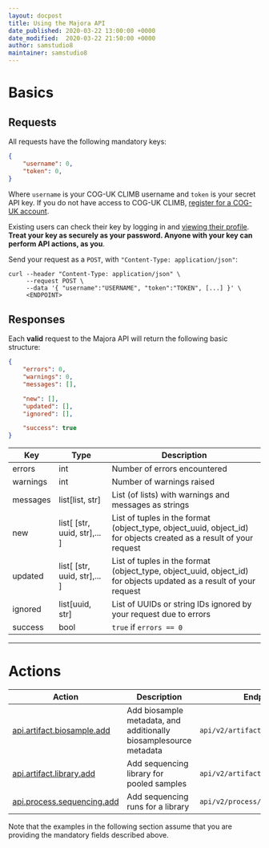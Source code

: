 ```yaml
---
layout: docpost
title: Using the Majora API
date_published: 2020-03-22 13:00:00 +0000
date_modified:  2020-03-22 21:50:00 +0000
author: samstudio8
maintainer: samstudio8
---
```

# Basics
## Requests
All requests have the following mandatory keys:

```json
{
    "username": 0,
    "token": 0,
}
```

Where `username` is your COG-UK CLIMB username and `token` is your secret API key.
If you do not have access to COG-UK CLIMB, [register for a COG-UK account](https://majora.covid19.climb.ac.uk/forms/register).

Existing users can check their key by logging in and [viewing their profile](https://majora.covid19.climb.ac.uk/accounts/profile).
**Treat your key as securely as your password. Anyone with your key can perform API actions, as you**.

Send your request as a `POST`, with `"Content-Type: application/json"`:

```
curl --header "Content-Type: application/json" \
     --request POST \
     --data '{ "username":"USERNAME", "token":"TOKEN", [...] }' \
     <ENDPOINT>
```

## Responses

Each **valid** request to the Majora API will return the following basic structure:

```json
{
    "errors": 0,
    "warnings": 0,
    "messages": [],

    "new": [],
    "updated": [],
    "ignored": [],

    "success": true
}
```

| Key       | Type           | Description                           |
|-----------|----------------|---------------------------------------|
| errors    | int            | Number of errors encountered          |
| warnings  | int            | Number of warnings raised             |
| messages  | list[list, str]| List (of lists) with warnings and messages as strings |
| new       | list[ [str, uuid, str],... ]     | List of tuples in the format (object_type, object_uuid, object_id) for objects created as a result of your request |
| updated   | list[ [str, uuid, str],... ]   | List of tuples in the format (object_type, object_uuid, object_id) for objects updated as a result of your request |
| ignored   | list[uuid, str]     |  List of UUIDs or string IDs ignored by your request due to errors |
| success   | bool           | `true` if `errors == 0`             |

<hr>

# Actions

| Action              | Description                                                            | Endpoint                              |
|---------------------|------------------------------------------------------------------------|---------------------------------------|
| [api.artifact.biosample.add](majora/add_sample)       | Add biosample metadata, and additionally biosamplesource metadata      | `api/v2/artifact/biosample/add/` |
| [api.artifact.library.add](majora/add_library)       | Add sequencing library for pooled samples | `api/v2/artifact/library/add/` |
| [api.process.sequencing.add](majora/add_sequencing)       | Add sequencing runs for a library      | `api/v2/process/sequencing/add/` |

Note that the examples in the following section assume that you are providing the mandatory fields described above.
